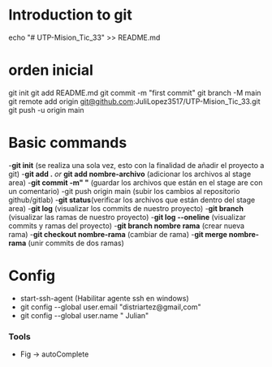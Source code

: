 # Introduction to git

echo "# UTP-Mision_Tic_33" >> README.md

# orden inicial

git init
git add README.md
git commit -m "first commit"
git branch -M main
git remote add origin git@github.com:JuliLopez3517/UTP-Mision_Tic_33.git
git push -u origin main

# Basic commands

-<strong>git init</strong> (se realiza una sola vez, esto con la finalidad de añadir el proyecto a git)
-<strong>git add .</strong> <i>or</i> <strong>git add nombre-archivo</strong> (adicionar los
archivos al stage area)
-<strong>git commit -m" "</strong> (guardar los archivos que están en el stage are  con un comentario)
-git push origin main (subir los cambios al repositorio github/gitlab)
-<strong>git status</strong>(verificar los archivos que están dentro del stage area)
-<strong>git log</strong> (visualizar los commits de nuestro proyecto)
-<strong>git branch</strong> (visualizar las ramas de nuestro proyecto)
-<strong>git log --oneline</strong> (visualizar commits y ramas del proyecto)
-<strong>git branch nombre rama</strong> (crear nueva rama)
-<strong>git checkout nombre-rama</strong> (cambiar de rama)
-<strong>git merge nombre-rama</strong> (unir commits de dos ramas)



# Config
- start-ssh-agent (Habilitar agente ssh en windows)
- git config --global user.email "distriartez@gmail,com"
- git config --global user.name " Julian"

### Tools
- Fig -> autoComplete
